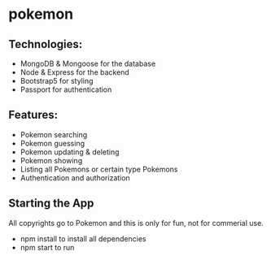 # pokemon
## Technologies:
- MongoDB & Mongoose for the database
- Node & Express for the backend
- Bootstrap5 for styling
- Passport for authentication

## Features:
 - Pokemon searching
 - Pokemon guessing
 - Pokemon updating & deleting 
 - Pokemon showing
 - Listing all Pokemons or certain type Pokemons
 - Authentication and authorization


## Starting the App
All copyrights go to Pokemon and this is only for fun, not for commerial use.

- npm install to install all dependencies
- npm start to run 
 
